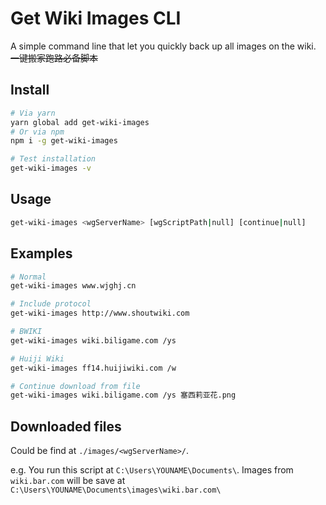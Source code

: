 # Get Wiki Images CLI

A simple command line that let you quickly back up all images on the wiki. ~~一键搬家跑路必备脚本~~

## Install
```bash
# Via yarn
yarn global add get-wiki-images
# Or via npm
npm i -g get-wiki-images

# Test installation
get-wiki-images -v
```

## Usage

```bash
get-wiki-images <wgServerName> [wgScriptPath|null] [continue|null]
```

## Examples

```bash
# Normal
get-wiki-images www.wjghj.cn

# Include protocol
get-wiki-images http://www.shoutwiki.com

# BWIKI
get-wiki-images wiki.biligame.com /ys

# Huiji Wiki
get-wiki-images ff14.huijiwiki.com /w

# Continue download from file
get-wiki-images wiki.biligame.com /ys 塞西莉亚花.png
```

## Downloaded files

Could be find at `./images/<wgServerName>/`.

e.g. You run this script at `C:\Users\YOUNAME\Documents\`. Images from `wiki.bar.com` will be save at `C:\Users\YOUNAME\Documents\images\wiki.bar.com\`